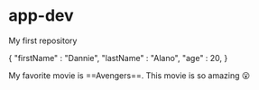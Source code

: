 # app-dev
My first repository

{
  "firstName" : "Dannie",
  "lastName" : "Alano",
  "age" : 20,
}

My favorite movie is ==Avengers==. This movie is so amazing :open_mouth:   
